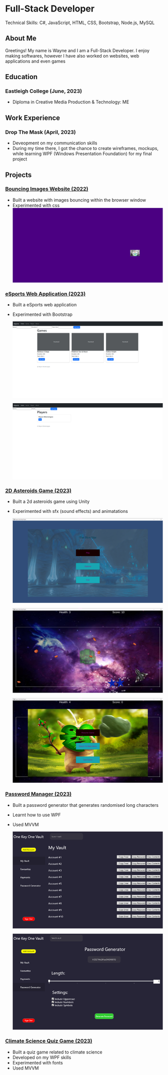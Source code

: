 # Full-Stack Developer
Technical Skills: C#, JavaScript, HTML, CSS, Bootstrap, Node.js, MySQL

## About Me

Greetings! My name is Wayne and I am a Full-Stack Developer. I enjoy making softwares, however I have also worked on websites, web applications and even games


## Education

### Eastleigh College  (June, 2023)

* Diploma in Creative Media Production & Technology: ME 


## Work Experience

### Drop The Mask  (April, 2023)

* Deveopment on my communication skills
* During my time there, I got the chance to create wireframes, mockups, while learning WPF (Windows Presentation Foundation) for my final project
  

## Projects

### [Bouncing Images Website (2022)](https://github.com/WayneMt/Bouncing-Images)

* Built a website with images bouncing within the browser window
* Experimented with css
  ![Bouncing Image](/images/bouncing-image.png)
  

### [eSports Web Application (2023)](https://github.com/WayneMt/eSports)

* Built a eSports web application
* Experimented with Bootstrap
  
  ![eSports](/images/eSports-game-page.png)
  
  ![eSports](/images/eSports-player-page.png)
  

### [2D Asteroids Game (2023)](https://github.com/WayneMt/2D-Asteroids)

* Built a 2d asteroids game using Unity
* Experimented with sfx (sound effects) and animatations
  
  ![2D Asteroids](/images/unity-start-menu-image.png)
  
  ![2D Asteroids](/images/unity-game-image.png)
  
  ![2D Asteroids](/images/unity-pause-menu-image.png)
  

### [Password Manager (2023)](https://github.com/WayneMt/Password-Manager)

* Built a password generator that generates randomised long characters
* Learnt how to use WPF
* Used MVVM
  
  ![Password Manager](/images/password-manager-dashboard.png)
  
  ![Password Manager](/images/password-generator-image.png)
  

### [Climate Science Quiz Game (2023)](https://github.com/WayneMt/Climate-Science-Quiz-Game)

* Built a quiz game related to climate science
* Developed on my WPF skills
* Experimented with fonts
* Used MVVM
  
